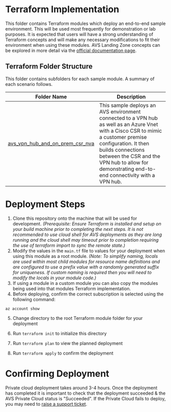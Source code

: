 # Terraform Implementation

This folder contains Terraform modules which deploy an end-to-end sample environment. This will be used most frequently for demonstration or lab purposes. It is expected that users will have a strong understanding of Terraform concepts and will make any necessary modifications to fit their environment when using these modules. AVS Landing Zone concepts can be explored in more detail via the [official documentation page](https://docs.microsoft.com/en-us/azure/cloud-adoption-framework/scenarios/azure-vmware/ready). 

## Terraform Folder Structure

This folder contains subfolders for each sample module.  A summary of each scenario follows.

| Folder Name         | Description                                                  |
| ------------------- | ------------------------------------------------------------ |
| [avs_vpn_hub_and_on_prem_csr_nva](./avs_vpn_hub_and_on_prem_csr_nva/)  | This sample deploys an AVS environment connected to a VPN hub as well as an Azure Vnet with a Cisco CSR to mimic a customer premise configuration. It then builds connections between the CSR and the VPN hub to allow for demonstrating end-to-end connectivity with a VPN hub. |


# Deployment Steps

1. Clone this repository onto the machine that will be used for development. *(Prerequisite: Ensure Terraform is installed and setup on your build machine prior to completing the next steps.  It is not recommended to use cloud shell for AVS deployments as they are long running and the cloud shell may timeout prior to completion requiring the use of terraform import to sync the remote state.)* 
2. Modify the values in the `main.tf` file to values for your deployment when using this module as a root module. *(Note: To simplify naming, locals are used within most child modules for resource name definitions and are configured to use a prefix value with a randomly generated suffix for uniqueness.  If custom naming is required then you will need to modify the locals in your module code.)*
3. If using a module in a custom module you can also copy the modules being used into that modules Terraform implementation.
4. Before deploying, confirm the correct subscription is selected using the following command:

```
az account show
```

5. Change directory to the root Terraform module folder for your deployment


1. Run `terraform init` to initialize this directory
2. Run `terraform plan` to view the planned deployment
3. Run `terraform apply` to confirm the deployment

# Confirming Deployment

Private cloud deployment takes around 3-4 hours. Once the deployment has completed it is important to check that the deployment succeeded & the AVS Private Cloud status is "Succeeded". If the Private Cloud fails to deploy, you may need to [raise a support ticket](https://docs.microsoft.com/en-us/azure/azure-vmware/fix-deployment-failures).